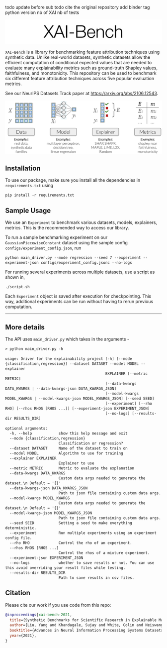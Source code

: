 todo update before sub
todo cite the original repository
add binder tag 
python version
nb of XAI nb of tests 

<p align="center"><img src="img/banner.svg" width=700 /></p>

`XAI-Bench` is a library for benchmarking feature attribution techniques using synthetic data. Unlike real-world
datasets, synthetic datasets allow the efficient computation of conditional expected values that are needed to evaluate
many explainability metrics such as ground-truth Shapley values, faithfulness, and monotonicity. This repository can be
used to benchmark six different feature attribution techniques across five popular evaluation metrics.

See our NeurIPS Datasets Track paper at https://arxiv.org/abs/2106.12543.

<p align="center"><img src="img/overview_figure.svg" width=700 /></p>

## Installation

To use our package, make sure you install all the dependencies in `requirements.txt` using

```
pip install -r requirements.txt
```

## Sample Usage

We use an `Experiment` to benchmark various datasets, models, explainers, metrics. This is the recommended way to access
our library.

To run a sample benchmarking experiment on our `GaussianPiecewiseConstant` dataset using the sample
config `configs/experiment_config.json`, run

```
python main_driver.py --mode regression --seed 7 --experiment --experiment-json configs/experiment_config.jsonc --no-logs
```

For running several experiments across multiple datasets, use a script as shown in,

```
./script.sh
```

Each `Experiment` object is saved after execution for checkpointing. This way, additional experiments can be run without
having to rerun previous computation.

---

## More details

The API uses `main_driver.py` which takes in the arguments -

```
> python main_driver.py -h

usage: Driver for the explainability project [-h] [--mode {classification,regression}] --dataset DATASET --model MODEL --explainer
                                             EXPLAINER [--metric METRIC]
                                             [--data-kwargs DATA_KWARGS | --data-kwargs-json DATA_KWARGS_JSON]
                                             [--model-kwargs MODEL_KWARGS | --model-kwargs-json MODEL_KWARGS_JSON] [--seed SEED]
                                             [--experiment] [--rho RHO] [--rhos RHOS [RHOS ...]] [--experiment-json EXPERIMENT_JSON]
                                             [--no-logs] [--results-dir RESULTS_DIR]

optional arguments:
  -h, --help            show this help message and exit
  --mode {classification,regression}
                        Classification or regression?
  --dataset DATASET     Name of the dataset to train on
  --model MODEL         Algorithm to use for training
  --explainer EXPLAINER
                        Explainer to use
  --metric METRIC       Metric to evaluate the explanation
  --data-kwargs DATA_KWARGS
                        Custom data args needed to generate the dataset.\n Default = '{}'
  --data-kwargs-json DATA_KWARGS_JSON
                        Path to json file containing custom data args.
  --model-kwargs MODEL_KWARGS
                        Custom data args needed to generate the dataset.\n Default = '{}'
  --model-kwargs-json MODEL_KWARGS_JSON
                        Path to json file containing custom data args.
  --seed SEED           Setting a seed to make everything deterministic.
  --experiment          Run multiple experiments using an experiment config file.
  --rho RHO             Control the rho of an experiment.
  --rhos RHOS [RHOS ...]
                        Control the rhos of a mixture experiment.
  --experiment-json EXPERIMENT_JSON
  --no-logs             whether to save results or not. You can use this avoid overriding your result files while testing.
  --results-dir RESULTS_DIR
                        Path to save results in csv files.
```

## Citation

Please cite our work if you use code from this repo:

```bibtex
@inproceedings{xai-bench-2021,
  title={Synthetic Benchmarks for Scientific Research in Explainable Machine Learning}, 
  author={Liu, Yang and Khandagale, Sujay and White, Colin and Neiswanger, Willie}, 
  booktitle={Advances in Neural Information Processing Systems Datasets Track},
  year={2021}, 
} 
```
